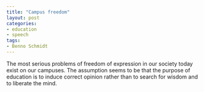 ```yaml
---
title: "Campus freedom"
layout: post
categories:
- education
- speech
tags:
- Benno Schmidt
---
```


The most serious problems of freedom of expression in our society today exist on our campuses. The assumption seems to be that the purpose of education is to induce correct opinion rather than to search for wisdom and to liberate the mind.